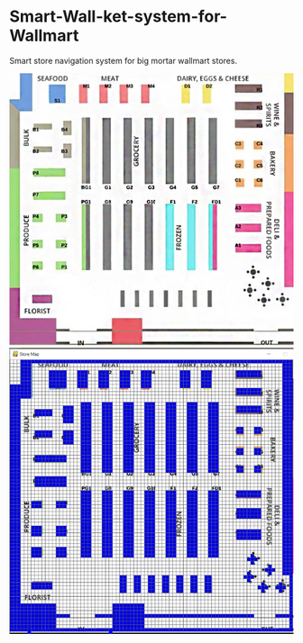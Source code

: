 # Smart-Wall-ket-system-for-Wallmart

Smart store navigation system for big mortar wallmart stores.

![sss](https://github.com/AryanSethi/Smart-Wall-ket-system-for-Wallmart/blob/master/new.jpg)
![sss](https://github.com/AryanSethi/Smart-Wall-ket-system-for-Wallmart/blob/master/Capture.JPG)
